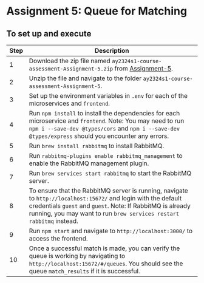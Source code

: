 # Assignment 5: Queue for Matching

## To set up and execute

| **Step** | **Description**                                                                                                                                                                                                                                      |
| -------- | ---------------------------------------------------------------------------------------------------------------------------------------------------------------------------------------------------------------------------------------------------- |
| 1        | Download the zip file named `ay2324s1-course-assessment-Assignment-5.zip` from [Assignment-5](https://github.com/CS3219-AY2324S1/ay2324s1-course-assessment-g17/releases/tag/Assignment-5).                                                          |
| 2        | Unzip the file and navigate to the folder `ay2324s1-course-assessment-Assignment-5`.                                                                                                                                                                 |
| 3        | Set up the environment variables in `.env` for each of the microservices and `frontend`.                                                                                                                                                             |
| 4        | Run `npm install` to install the dependencies for each microservice and `frontend`. Note: You may need to run `npm i --save-dev @types/cors` and `npm i --save-dev @types/express` should you encounter any errors.                                  |
| 5        | Run `brew install rabbitmq` to install RabbitMQ.                                                                                                                                                                                                     |
| 6        | Run `rabbitmq-plugins enable rabbitmq_management` to enable the RabbitMQ management plugin.                                                                                                                                                          |
| 7        | Run `brew services start rabbitmq` to start the RabbitMQ server.                                                                                                                                                                                     |
| 8        | To ensure that the RabbitMQ server is running, navigate to `http://localhost:15672/` and login with the default credentials `guest` and `guest`. Note: If RabbitMQ is already running, you may want to run `brew services restart rabbitmq` instead. |
| 9        | Run `npm start` and navigate to `http://localhost:3000/` to access the frontend.                                                                                                                                                                     |
| 10       | Once a successful match is made, you can verify the queue is working by navigating to `http://localhost:15672/#/queues`. You should see the queue `match_results` if it is successful.                                                               |
